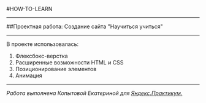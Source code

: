 #HOW-TO-LEARN

------

##Проектная работа: Создание сайта "Научиться учиться"

------
В проекте использовалась:
1. Флексбокс-верстка
2. Расширенные возможности HTML и CSS
3. Позиционирование элементов
4. Анимация
------
*Работа выполнена Копытовой Екатериной для [Яндекс.Практикум.](https://practicum.yandex.ru/ "Я Яндекс.Практикум!")*
